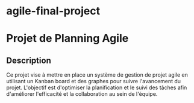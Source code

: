 # agile-final-project
# Projet de Planning Agile

## Description
Ce projet vise à mettre en place un système de gestion de projet agile en utilisant un Kanban board et des graphes pour suivre l'avancement du projet. L'objectif est d'optimiser la planification et le suivi des tâches afin d'améliorer l'efficacité et la collaboration au sein de l'équipe.

